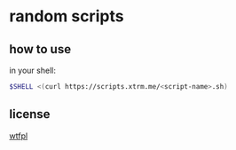 # random scripts

## how to use

in your shell:

```bash
$SHELL <(curl https://scripts.xtrm.me/<script-name>.sh)
```

## license

[wtfpl](./COPYING)
